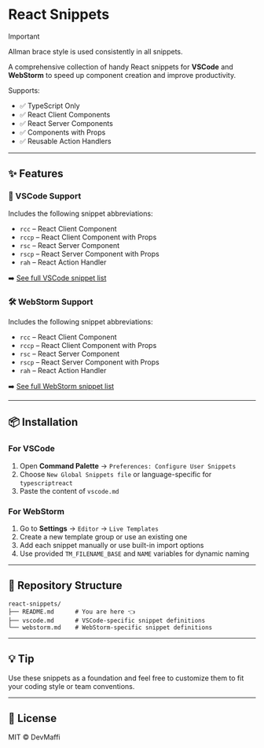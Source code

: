 <!-- @format -->

# React Snippets

> [!IMPORTANT]
> Allman brace style is used consistently in all snippets.

A comprehensive collection of handy React snippets for **VSCode** and **WebStorm** to speed up component creation and improve productivity.

Supports:

-   ✅ TypeScript Only
-   ✅ React Client Components
-   ✅ React Server Components
-   ✅ Components with Props
-   ✅ Reusable Action Handlers

---

## ✨ Features

### 🧩 VSCode Support

Includes the following snippet abbreviations:

-   `rcc` – React Client Component
-   `rccp` – React Client Component with Props
-   `rsc` – React Server Component
-   `rscp` – React Server Component with Props
-   `rah` – React Action Handler

➡️ [See full VSCode snippet list](./vscode.md)

### 🛠 WebStorm Support

Includes the following snippet abbreviations:

-   `rcc` – React Client Component
-   `rccp` – React Client Component with Props
-   `rsc` – React Server Component
-   `rscp` – React Server Component with Props
-   `rah` – React Action Handler

➡️ [See full WebStorm snippet list](./webstorm.md)

---

## 📦 Installation

### For VSCode

1. Open **Command Palette** → `Preferences: Configure User Snippets`
2. Choose `New Global Snippets file` or language-specific for `typescriptreact`
3. Paste the content of `vscode.md`

### For WebStorm

1. Go to **Settings** → `Editor` → `Live Templates`
2. Create a new template group or use an existing one
3. Add each snippet manually or use built-in import options
4. Use provided `TM_FILENAME_BASE` and `NAME` variables for dynamic naming

---

## 📁 Repository Structure

```
react-snippets/
├── README.md      # You are here 👈
├── vscode.md      # VSCode-specific snippet definitions
└── webstorm.md    # WebStorm-specific snippet definitions
```

---

## 💡 Tip

Use these snippets as a foundation and feel free to customize them to fit your coding style or team conventions.

---

## 📃 License

MIT © DevMaffi
